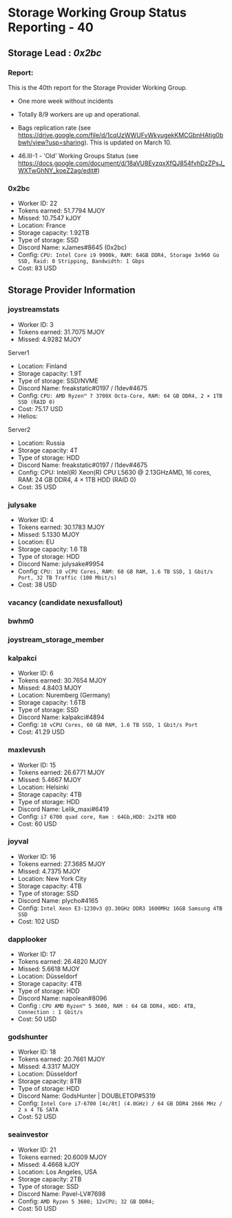 # Storage Working Group Status Reporting - 40

## Storage Lead : _0x2bc_

### Report:

This is the 40th report for the Storage Provider Working Group. 

* One more week without incidents

* Totally 8/9 workers are up and operational.  

* Bags replication rate (see https://drive.google.com/file/d/1cqUzWWUFvWkyugekKMCGbnHAtjg0bbwh/view?usp=sharing). This is updated on March 10.

* 46.III-1 - 'Old' Working Groups Status (see https://docs.google.com/document/d/18aVU8EyzqxXfQJ854fvhDzZPsJ_WXTwGhNY_koeZ2ag/edit#)

### 0x2bc

- Worker ID: 22
- Tokens earned: 51.7794 MJOY
- Missed: 10.7547 kJOY
- Location: France
- Storage capacity: 1.92TB
- Type of storage: SSD
- Discord Name: xJames#8645 (0x2bc)
- Config: `CPU: Intel Core i9 9900k, RAM: 64GB DDR4, Storage 3x960 Go SSD, Raid: 0 Stripping, Bandwidth: 1 Gbps`
- Cost: 83 USD

## Storage Provider Information

### joystreamstats

- Worker ID: 3
- Tokens earned: 31.7075 MJOY
- Missed: 4.9282 MJOY

Server1
- Location: Finland
- Storage capacity: 1.9T
- Type of storage: SSD/NVME
- Discord Name: freakstatic#0197 / l1dev#4675
- Config: `CPU: AMD Ryzen™ 7 3700X Octa-Core, RAM: 64 GB DDR4, 2 × 1TB SSD (RAID 0)`
- Cost: 75.17 USD
- Helios:

Server2
- Location: Russia
- Storage capacity: 4T
- Type of storage: HDD
- Discord Name: freakstatic#0197 / l1dev#4675
- Config: CPU: Intel(R) Xeon(R) CPU L5630  @ 2.13GHzAMD, 16 cores, RAM: 24 GB DDR4, 4 × 1TB HDD (RAID 0)
- Cost: 35 USD

### julysake

- Worker ID: 4
- Tokens earned: 30.1783 MJOY
- Missed: 5.1330 MJOY
- Location: EU
- Storage capacity: 1.6 TB
- Type of storage: HDD
- Discord Name: julysake#9954
- Config: `CPU: 10 vCPU Cores, RAM: 60 GB RAM, 1.6 TB SSD, 1 Gbit/s Port, 32 TB Traffic (100 Mbit/s)`
- Cost: 38 USD

### vacancy (candidate nexusfallout)
### bwhm0 
### joystream_storage_member 

### kalpakci

- Worker ID: 6
- Tokens earned: 30.7654 MJOY
- Missed: 4.8403  MJOY
- Location: Nuremberg (Germany)
- Storage capacity: 1.6TB
- Type of storage: SSD
- Discord Name: kalpakci#4894
- Config: `10 vCPU Cores, 60 GB RAM, 1.6 TB SSD, 1 Gbit/s Port`
- Cost: 41.29 USD

### maxlevush

- Worker ID: 15
- Tokens earned: 26.6771 MJOY
- Missed: 5.4667 MJOY
- Location: Helsinki
- Storage capacity: 4TB
- Type of storage: HDD
- Discord Name: Lelik_maxi#6419
- Config: `i7 6700 quad core, Ram : 64Gb,HDD: 2x2TB HDD`
- Cost: 60 USD


### joyval

- Worker ID: 16
- Tokens earned: 27.3685 MJOY
- Missed: 4.7375 MJOY
- Location: New York City
- Storage capacity: 4TB
- Type of storage: SSD
- Discord Name: plycho#4165
- Config: `Intel Xeon E3-1230v3 @3.30GHz DDR3 1600MHz 16GB Samsung 4TB SSD`
- Cost: 102 USD


### dapplooker

- Worker ID: 17
- Tokens earned: 26.4820 MJOY
- Missed: 5.6618 MJOY
- Location: Düsseldorf
- Storage capacity: 4TB
- Type of storage: HDD
- Discord Name: napolean#8096
- Config : `CPU AMD Ryzen™ 5 3600, RAM : 64 GB DDR4, HDD: 4TB, Connection : 1 Gbit/s`
- Cost: 50 USD


### godshunter

- Worker ID: 18
- Tokens earned: 20.7661 MJOY
- Missed: 4.3317 MJOY
- Location: Düsseldorf
- Storage capacity: 8TB
- Type of storage: HDD
- Discord Name: GodsHunter | DOUBLETOP#5319
- Config: `Intel Core i7-6700 [4c/8t] (4.0GHz) / 64 GB DDR4 2666 MHz / 2 x 4 TБ SATA`
- Cost: 52 USD


### seainvestor

- Worker ID: 21
- Tokens earned: 20.6009 MJOY
- Missed: 4.4668 kJOY
- Location: Los Angeles, USA
- Storage capacity: 2TB
- Type of storage: SSD
- Discord Name: Pavel-LV#7698
- Config: `AMD Ryzen 5 3600; 12vCPU; 32 GB DDR4;`
- Cost: 50 USD
